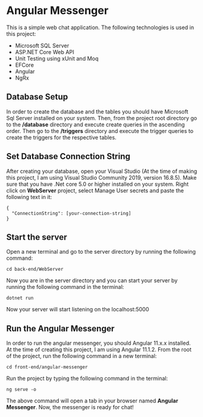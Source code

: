 # Angular Messenger

This is a simple web chat application. The following technologies is used in this project:

- Microsoft SQL Server
- ASP.NET Core Web API
- Unit Testing using xUnit and Moq
- EFCore
- Angular
- NgRx

## Database Setup

In order to create the database and the tables you should have Microsoft Sql Server installed on your system. Then, from the project root directory go to the **/database** directory and execute create queries in the ascending order. Then go to the **/triggers** directory and execute the trigger queries to create the triggers for the respective tables.

## Set Database Connection String

After creating your database, open your Visual Studio (At the time of making this project, I am using Visual Studio Community 2019, version 16.8.5). Make sure that you have .Net core 5.0 or higher installed on your system. Right click on **WebServer** project, select Manage User secrets and paste the following text in it:

```
{
  "ConnectionString": [your-connection-string]
}
```

## Start the server

Open a new terminal and go to the server directory by running the following command:

```
cd back-end/WebServer
```

Now you are in the server directory and you can start your server by running the following command in the terminal:

```
dotnet run
```

Now your server will start listening on the localhost:5000

## Run the Angular Messenger

In order to run the angular messenger, you should Angular 11.x.x installed. At the time of creating this project, I am using Angular 11.1.2. From the root of the project, run the following command in a new terminal:

```
cd front-end/angular-messenger
```

Run the project by typing the following command in the terminal:

```
ng serve -o
```

The above command will open a tab in your browser named **Angular Messenger**.
Now, the messenger is ready for chat!
